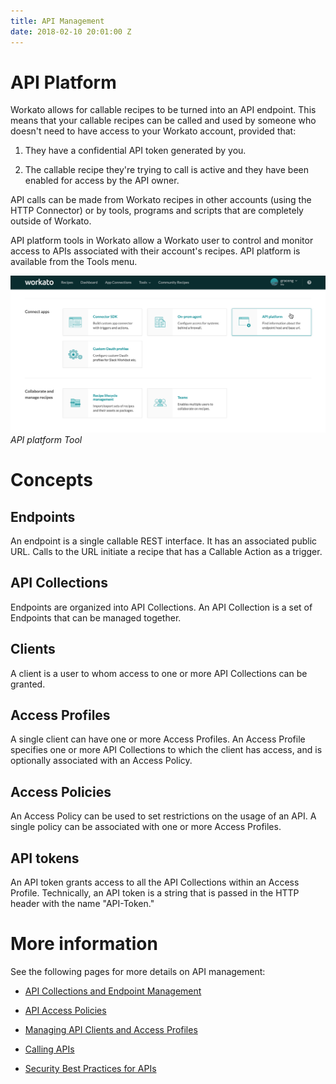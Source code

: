 ```yaml
---
title: API Management
date: 2018-02-10 20:01:00 Z
---
```


# API Platform
Workato allows for callable recipes to be turned into an API endpoint. This means that your callable recipes can be called and used by someone who doesn't need to have access to your Workato account, provided that:

1) They have a confidential API token generated by you.

2) The callable recipe they're trying to call is active and they have been enabled for access by the API owner.

API calls can be made from Workato recipes in other accounts (using the HTTP Connector) or by tools, programs and scripts that are completely outside of Workato.

API platform tools in Workato allow a Workato user to control and monitor access to APIs associated with their account's recipes. API platform is available from the Tools menu.

![API Management Tool](/assets/images/api-mgmt/api-mgmt-tool.png)
*API platform Tool*

# Concepts
## Endpoints
An endpoint is a single callable REST interface. It has an associated public URL. Calls to the URL initiate a recipe that has a Callable Action as a trigger.

## API Collections
Endpoints are organized into API Collections. An API Collection is a set of Endpoints that can be managed together.

## Clients
A client is a user to whom access to one or more API Collections can be granted.

## Access Profiles
A single client can have one or more Access Profiles. An Access Profile specifies one or more API Collections to which the client has access, and is optionally associated with an Access Policy.

## Access Policies
An Access Policy can be used to set restrictions on the usage of an API. A single policy can be associated with one or more Access Profiles.

## API tokens

An API token grants access to all the API Collections within an Access Profile. Technically, an API token is a string that is passed in the HTTP header with the name "API-Token."

# More information

See the following pages for more details on API management:

* [API Collections and Endpoint Management](/api-mgmt/api-collections.md)

* [API Access Policies](/api-mgmt/api-access-policies.md)

* [Managing API Clients and Access Profiles](/api-mgmt/api-client-mgmt.md)

* [Calling APIs](/api-mgmt/calling-apis.md)

* [Security Best Practices for APIs](/api-mgmt/api-security.md)
